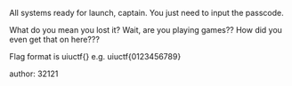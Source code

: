 All systems ready for launch, captain. You just need to input the passcode.

What do you mean you lost it? Wait, are you playing games?? How did you even get that on here???

Flag format is uiuctf{<numbers after countdown>} e.g. uiuctf{0123456789}

author: 32121
